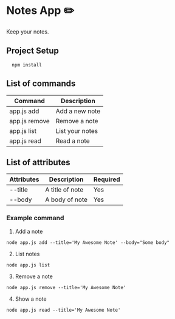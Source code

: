 # Notes App ✏️
Keep your notes. 

## Project Setup
```
  npm install
```

## List of commands
| Command | Description |
| --- | ----------- |
| app.js add | Add a new note |
| app.js remove | Remove a note |
| app.js list | List your notes |
| app.js read | Read a note |

## List of attributes

| Attributes | Description | Required
| --- | -------- | ---
|--title | A title of note | Yes
|--body | A body of note | Yes

### Example command

1. Add a note
```
node app.js add --title='My Awesome Note' --body="Some body"
```
2. List notes
```
node app.js list
```
3. Remove a note
```
node app.js remove --title='My Awesome Note'
```
4. Show a note
```
node app.js read --title='My Awesome Note'
```
